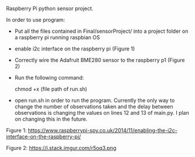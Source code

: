 Raspberry Pi python sensor project.

In order to use program:
- Put all the files contained in Final/sensorProject/ into a project folder on a raspberry 	pi running raspbian OS
- enable i2c interface on the raspberry pi (Figure 1)
- Correctly wire the Adafruit BME280 sensor to the raspberry p1 (Figure 2)
- Run the following command:
	
	chmod +x (file path of run.sh)

- open run.sh in order to run the program. Currently the only way to change the number of 	observations taken and the delay between observations is changing the values on 	lines 12 and 13 of main.py. I plan on changing this in the future.









Figure 1: https://www.raspberrypi-spy.co.uk/2014/11/enabling-the-i2c-interface-on-the-raspberry-pi/

Figure 2: https://i.stack.imgur.com/r5oq3.png